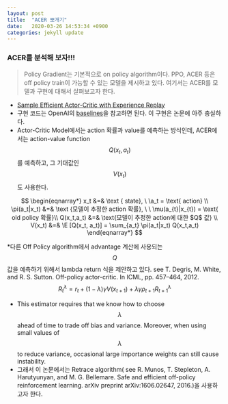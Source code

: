 ```yaml
---
layout: post
title:  "ACER 뽀개기"
date:   2020-03-26 14:53:34 +0900
categories: jekyll update
---
```

### ACER를 분석해 보자!!!

> Policy Gradient는 기본적으로 on policy algorithm이다. PPO, ACER 등은 off policy train이 가능할 수 있는 모델을 제시하고 있다. 여기서는 ACER를 모델과 구현에 대해서 살펴보고자 한다. 

<!--more-->

* [Sample Efficient Actor-Critic with Experience Replay](https://arxiv.org/abs/1611.01224)
* 구현 코드는 OpenAI의 [baselines](https://github.com/openai/baselines/tree/master/baselines/acer)을 참고하면 된다. 이 구현은 논문에 아주 충실하다.
* Actor-Critic Model에서는 action 확률과 value를 예측하는 방식인데, ACER에서는 action-value function $$Q(x_t,a_t)$$를 예측하고, 그 기대값인 $$V(x_t)$$도 사용한다.



$$
\begin{eqnarray*}
x_t &=& \text { state}, \ \a_t = \text{ action} \\
\pi(a_t|x_t) &=& \text {모델이 추정한 action 확률}, \ \ \mu(a_{t}|x_{t}) = \text{ old policy 확률}\\
Q(x_t,a_t) &=& \text{모델이 추정한 action에 대한 $Q$ 값} \\
V(x_t) &=& \E [Q(x_t, a_t)] =  \sum_{a_t} \pi(a_t|x_t) Q(x_t,a_t)
\end{eqnarray*}
$$

*다른 Off Policy algorithm에서 advantage 계산에 사용되는 $$Q$$값을 예측하기 위해서 lambda return 식을 제안하고 있다. see T. Degris, M. White, and R. S. Sutton. Off-policy actor-critic. In ICML, pp. 457–464, 2012. 
$$ R^{\lambda}_{t} = r_t + (1-\lambda)\gamma V(x_{t+1}) + \lambda \gamma \rho_{t+1} R^{\lambda}_{t+1}$$ 
* This estimator requires that we know how to choose $$\lambda$$ ahead of time to trade off bias and variance. Moreover, when using small values of $$\lambda$$ to reduce variance, occasional large importance weights can still cause instability.  
* 그래서 이 논문에서는 Retrace algorithm( see R. Munos, T. Stepleton, A. Harutyunyan, and M. G. Bellemare. Safe and efficient off-policy reinforcement learning. arXiv preprint arXiv:1606.02647, 2016.)을 사용하고자 한다.
